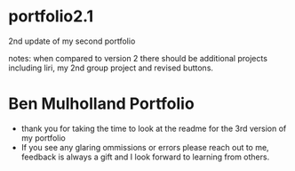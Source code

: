 # portfolio2.1
2nd update of my second portfolio


notes:
when compared to version 2 there should be additional projects including 
liri, my 2nd group project and revised buttons.  

# Ben Mulholland Portfolio
* thank you for taking the time to look at the readme for the 3rd version of my portfolio
* If you see any glaring ommissions or errors please reach out to me, feedback is always a gift and I look forward to learning from others.  